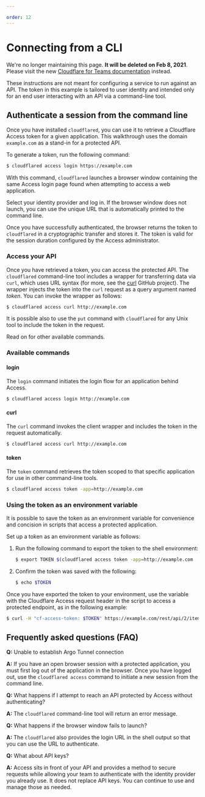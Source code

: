 ```yaml
---

order: 12
---
```


# Connecting from a CLI

<Aside type='warning' header='⚠️ THIS PAGE IS OUTDATED'>

We're no longer maintaining this page. **It will be deleted on Feb 8, 2021**. Please visit the new [Cloudflare for Teams documentation](https://developers.cloudflare.com/cloudflare-one/teams-docs-changes) instead.

</Aside>

These instructions are not meant for configuring a service to run against an API. The token in this example is tailored to user identity and intended only for an end user interacting with an API via a command-line tool.

## Authenticate a session from the command line

Once you have installed `cloudflared`, you can use it to retrieve a Cloudflare Access token for a given application. This walkthrough uses the domain `example.com` as a stand-in for a protected API.

To generate a token, run the following command:

```sh
$ cloudflared access login https://example.com
```

With this command, `cloudflared` launches a browser window containing the same Access login page found when attempting to access a web application.

Select your identity provider and log in. If the browser window does not launch, you can use the unique URL that is automatically printed to the command line.

Once you have successfully authenticated, the browser returns the token to `cloudflared` in a cryptographic transfer and stores it. The token is valid for the session duration configured by the Access administrator.

### Access your API

Once you have retrieved a token, you can access the protected API. The `cloudflared` command-line tool includes a wrapper for transferring data via `curl`, which uses URL syntax (for more, see the [curl](https://github.com/curl/curl) GitHub project). The wrapper injects the token into the `curl` request as a query argument named _token_. You can invoke the wrapper as follows:

```sh
$ cloudflared access curl http://example.com
```

It is possible also to use the `put` command with `cloudflared` for any Unix tool to include the token in the request.

Read on for other available commands.

### Available commands

#### login

The `login` command initiates the login flow for an application behind Access.

```sh
$ cloudflared access login http://example.com
```

#### curl

The `curl` command invokes the client wrapper and includes the token in the request automatically.

```sh
$ cloudflared access curl http://example.com
```

#### token

The `token` command retrieves the token scoped to that specific application for use in other command-line tools.

```sh
$ cloudflared access token -app=http://example.com
```

### Using the token as an environment variable

It is possible to save the token as an environment variable for convenience and concision in scripts that access a protected application.

Set up a token as an environment variable as follows:

1. Run the following command to export the token to the shell environment:

    ```bash
    $ export TOKEN $(cloudflared access token -app=http://example.com
    ```

2. Confirm the token was saved with the following:

    ```bash
    $ echo $TOKEN
    ```

Once you have exported the token to your environment, use the variable with the Cloudflare Access request header in the script to access a protected endpoint, as in the following example:

```sh
$ curl -H "cf-access-token: $TOKEN" https://example.com/rest/api/2/item/foo-123
```

## Frequently asked questions (FAQ)

**Q:** Unable to establish Argo Tunnel connection

**A:** If you have an open browser session with a protected application, you must first log out of the application in the browser. Once you have logged out, use the `cloudflared access` command to initiate a new session from the command line.

**Q:** What happens if I attempt to reach an API protected by Access without authenticating?

**A:** The `cloudflared` command-line tool will return an error message.

**Q:** What happens if the browser window fails to launch?

**A:** The `cloudflared` also provides the login URL in the shell output so that you can use the URL to authenticate.

**Q:** What about API keys?

**A:** Access sits in front of your API and provides a method to secure requests while allowing your team to authenticate with the identity provider you already use. It does not replace API keys. You can continue to use and manage those as needed.
